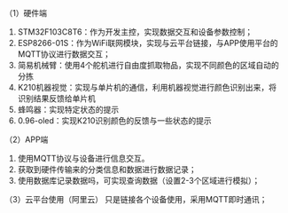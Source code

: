 （1）硬件端
1.	STM32F103C8T6：作为开发主控，实现数据交互和设备参数控制；
2.	ESP8266-01S：作为WiFi联网模块，实现与云平台链接，与APP使用平台的MQTT协议进行数据交互；
3.	简易机械臂：使用4个舵机进行自由度抓取物品，实现不同颜色的区域自动的分拣
4.	K210机器视觉：实现与单片机的通信，利用机器视觉进行颜色识别出来，将识别结果反馈给单片机
5.	蜂鸣器：实现特定状态的提示
6.	0.96-oled：实现K210识别颜色的反馈与一些状态的提示

（2）APP端
1.	使用MQTT协议与设备进行信息交互。
2.	获取到硬件传输来的分类信息和数据进行数据记录；
3.	使用数据库记录数据吗，可实现查询数据（设置2-3个区域进行模拟）；

（3）云平台使用（阿里云） 
只是链接各个设备使用，采用MQTT即时通讯；

